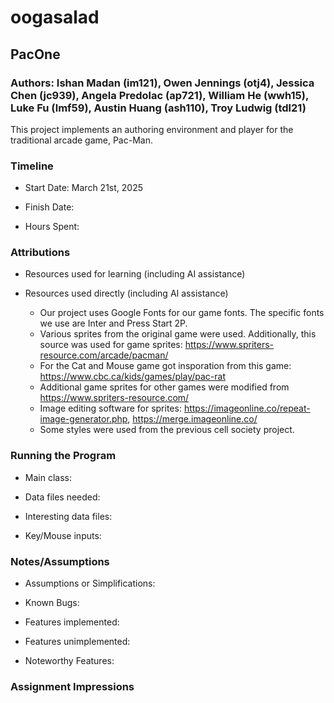 # oogasalad

## PacOne

### Authors: Ishan Madan (im121), Owen Jennings (otj4), Jessica Chen (jc939), Angela Predolac (ap721), William He (wwh15), Luke Fu (lmf59), Austin Huang (ash110), Troy Ludwig (tdl21)

This project implements an authoring environment and player for the traditional arcade game,
Pac-Man.

### Timeline

* Start Date: March 21st, 2025

* Finish Date:

* Hours Spent:

### Attributions

* Resources used for learning (including AI assistance)

* Resources used directly (including AI assistance)
    * Our project uses Google Fonts for our game fonts. The specific fonts we use are Inter and
      Press Start 2P.
    * Various sprites from the original game were used. Additionally, this source was used for game
      sprites: https://www.spriters-resource.com/arcade/pacman/
    * For the Cat and Mouse game got insporation from this
      game: https://www.cbc.ca/kids/games/play/pac-rat
    * Additional game sprites for other games were modified from https://www.spriters-resource.com/
    * Image editing software for
      sprites: https://imageonline.co/repeat-image-generator.php, https://merge.imageonline.co/
    * Some styles were used from the previous cell society project.

### Running the Program

* Main class:

* Data files needed:

* Interesting data files:

* Key/Mouse inputs:

### Notes/Assumptions

* Assumptions or Simplifications:

* Known Bugs:

* Features implemented:

* Features unimplemented:

* Noteworthy Features:

### Assignment Impressions


